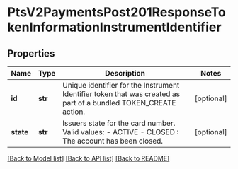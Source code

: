 # PtsV2PaymentsPost201ResponseTokenInformationInstrumentIdentifier

## Properties
Name | Type | Description | Notes
------------ | ------------- | ------------- | -------------
**id** | **str** | Unique identifier for the Instrument Identifier token that was created as part of a bundled TOKEN_CREATE action.  | [optional] 
**state** | **str** | Issuers state for the card number. Valid values: - ACTIVE - CLOSED : The account has been closed.  | [optional] 

[[Back to Model list]](../README.md#documentation-for-models) [[Back to API list]](../README.md#documentation-for-api-endpoints) [[Back to README]](../README.md)



